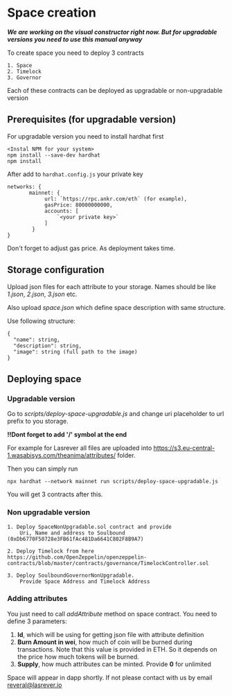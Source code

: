 # Space creation

_**We are working on the visual constructor right now. But for upgradable versions you need to use this manual anyway**_

To create space you need to deploy 3 contracts

```shell
1. Space
2. Timelock
3. Governor
```

Each of these contracts can be deployed as upgradable or non-upgradable version

## Prerequisites (for upgradable version)

For upgradable version you need to install hardhat first

```shell
<Instal NPM for your system>
npm install --save-dev hardhat
npm install
```

After add to `hardhat.config.js` your private key
```shell
networks: {
       mainnet: {
            url: `https://rpc.ankr.com/eth` (for example),
            gasPrice: 80000000000,
            accounts: [
                `<your private key>`
            ]
        }
}
```
Don't forget to adjust gas price. As deployment takes time.

## Storage configuration
Upload json files for each attribute to your storage. 
Names should be like _1.json_, _2.json_, _3.json_ etc.

Also upload _space.json_ which define space description with same structure.

Use following structure:
```shell
{
  "name": string,
  "description": string,
  "image": string (full path to the image)
}
```

## Deploying space

### Upgradable version

Go to _scripts/deploy-space-upgradable.js_ and change uri placeholder to url prefix to you storage.

**!!Dont forget to add '/' symbol at the end**

For example for Lasrever all files are uploaded into https://s3.eu-central-1.wasabisys.com/theanima/attributes/ folder.

Then you can simply run

`npx hardhat --network mainnet run scripts/deploy-space-upgradable.js`

You will get 3 contracts after this. 

### Non upgradable version

```shell
1. Deploy SpaceNonUpgradable.sol contract and provide 
    Uri, Name and address to Soulbound (0xDb6770F50728e3FB61fAc481Da6641C802F8B9A7)

2. Deploy Timelock from here https://github.com/OpenZeppelin/openzeppelin-contracts/blob/master/contracts/governance/TimelockController.sol

3. Deploy SoulboundGovernorNonUpgradable.
    Provide Space Address and Timelock Address
```

### Adding attributes
You just need to call _addAttribute_ method on space contract.
You need to define 3 parameters:
1. **Id**, which will be using for getting json file with attribute definition
2. **Burn Amount in wei**, how much of coin will be burned during transactions. Note that this value is provided in ETH. So it depends on the price how much tokens will be burned.
3. **Supply**, how much attributes can be minted. Provide **0** for unlimited

Space will appear in dapp shortly. If not please contact with us by email reveral@lasrever.io
